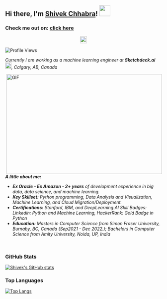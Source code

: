 ## Hi there, I'm [Shivek Chhabra](https://www.shivekchhabra.com/)! <img src="https://raw.githubusercontent.com/TheDudeThatCode/TheDudeThatCode/master/Assets/Hi.gif" width=35 height=35> 

<h3>Check me out on: <a href="https://www.shivekchhabra.me/"</a> click here</h3>

<p align="center">
      <a href="https://in.linkedin.com/in/shivek-chhabra-204a25110">
        <img align="center" alt="Mandar's LinkedIn profile" width="22px" src="https://cdn.jsdelivr.net/npm/simple-icons@v3/icons/linkedin.svg"/>
      </a>
 	</p>

![Profile Views](https://komarev.com/ghpvc/?username=shivekchhabra&style=flat-square)


<p>
  <em>
    Currently I am working as a machine learning engineer at <b>Sketchdeck.ai</b> <img src="https://raw.githubusercontent.com/TheDudeThatCode/TheDudeThatCode/master/Assets/Medal.gif" width=20 height=20>, Calgary, AB, Canada
  </em>
 </p>

<img align="right" alt="GIF" src="https://github.com/abhisheknaiidu/abhisheknaiidu/blob/master/code.gif?raw=true" width="500" height="320" />

<em>
  
**A little about me:**

* __Ex Oracle - Ex Amazon - 2+ years__ of development experience in big data, data science, and machine learning. 
* __Key Skillset:__ Python programming, Data Analysis and Visualization, Machine Learning, and Cloud Migration/Deployment.
* __Certifications:__ Stanford, IBM, and DeepLearning.AI Skill Badges: Linkedin: Python and Machine Learning, HackerRank: Gold Badge in Python
* __Education:__ Masters in Computer Science from Simon Fraser University, Burnaby, BC, Canada (Sep2021 - Dec 2022.); Bachelors in Computer Science from                    Amity University, Noida, UP, India
<br/> 
</em>

### GitHub Stats

[![Shivek's GitHub stats](https://github-readme-stats.vercel.app/api?username=shivekchhabra)](https://github.com/shivekchhabra/github-readme-stats)

 
### Top Languages

[![Top Langs](https://github-readme-stats.vercel.app/api/top-langs/?username=shivekchhabra&hide=jupyter%20notebook)](https://github.com/shivekchhabra/github-readme-stats)
